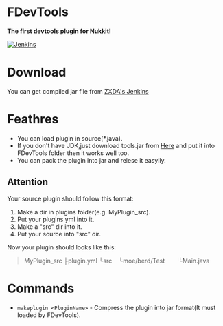 # FDevTools
__The first devtools plugin for Nukkit!__

[![Jenkins](https://img.shields.io/jenkins/s/https/jenkins.zxda.net/FDevTools.svg)](https://jenkins.zxda.net/FDevTools)

# Download
You can get compiled jar file from [ZXDA's Jenkins](https://jenkins.zxda.net/view/Nukkit/job/FDevTools/)

# Feathres
* You can load plugin in source(*.java).
* If you don't have JDK,just download tools.jar from [Here](https://www.dropbox.com/s/vjvcebljpk6qlmj/tools.jar?dl=0) and put it into FDevTools folder then it works well too.
* You can pack the plugin into jar and relese it easyily.

## Attention
Your source plugin should follow this format:

1. Make a dir in plugins folder(e.g. MyPlugin_src).
2. Put your plugins yml into it.
3. Make a "src" dir into it.
4. Put your source into "src" dir.

Now your plugin should looks like this:
>MyPlugin_src
├plugin.yml
└src
&nbsp;&nbsp;&nbsp;└moe/berd/Test
&nbsp;&nbsp;&nbsp;&nbsp;&nbsp;&nbsp;&nbsp;└Main.java

# Commands
* `makeplugin <PluginName>` - Compress the plugin into jar format(It must loaded by FDevTools).
